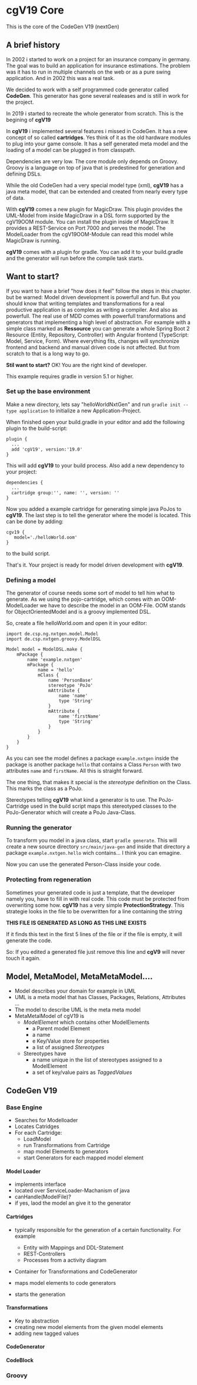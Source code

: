# cgV19 Core
This is the core of the CodeGen V19 (nextGen)

## A brief history
In 2002 i started to work on a project for an insurance company in germany. The goal was to build 
an application for insurance estimations. The problem was it has to run in multiple channels
on the web or as a pure swing application. And in 2002 this was a real task.

We decided to work with a self programmed code generator called __CodeGen__. This generator
has gone several realeases and is still in work for the project.

In 2019 i started to recreate the whole generator from scratch. This is the
begining of __cgV19__

In __cgV19__ i implemented several features i missed in CodeGen. It has a new
concept of so called __cartridges__. Yes think of it as the old hardware
modules to plug into your game console. It has a self generated
meta model and the loading of a model can be plugged in from 
classpath.

Dependencies are very low. The core module only depends on Groovy.
Groovy is a language on top of java that is predestined for generation
and defining DSLs. 

While the old CodeGen had a very special model type (xml), __cgV19__ 
has a java meta model, that can be extended and created from nearly
every type of data.

With __cgV19__ comes a new plugin for MagicDraw. This plugin provides
the UML-Model from inside MagicDraw in a DSL form supported by the cgV19OOM
module. You can install the plugin inside of MagicDraw. It provides a REST-Service
on Port 7000 and serves the model. The ModelLoader from the cgV19OOM-Module
can read this model while MagicDraw is running.

__cgV19__ comes with a plugin for gradle. You can add it to your build.gradle and
the generator will run before the compile task starts. 

## Want to start?
If you want to have a brief "how does it feel" follow the steps in this chapter. but
be warned: Model driven development is powerfull and fun. But you should know that 
writing templates and transformations for a real productive application is as
complex as writing a compiler. And also as powerfull. The real use of MDD comes
with powerfull transformations and generators that implementing a high level of 
abstraction. For example with a simple class marked as __Ressource__ you can
generate a whole Spring Boot 2 Resource (Entity, Repository, Controller) with
Angular frontend (TypeScript: Model, Service, Form). Where everything fits,
changes will synchronize frontend and backend and manual driven code is not 
affected. But from scratch to that is a long way to go.

__Stil want to start?__ OK! You are the right kind of developer. 

This example requires gradle in version 5.1 or higher.

### Set up the base environment
Make a new directory, lets say "helloWorldNxtGen" and run
 `gradle init --type application` to initialize a new Application-Project.

When finished open your build.gradle in your editor and add the following
plugin to the build-script:

```
plugin {
  ...
  add 'cgV19', version:'19.0'
}
```

This will add __cgV19__ to your build process. Also add a new dependency to your
project:

```
dependencies {
  ...
  cartridge group:'', name: '', version: ''
}
```
Now you added a example cartridge for generating simple java PoJos to __cgV19__.
The last step is to tell the generator where the model is located. This can be 
done by adding:
``` 
cgv19 {
   model='./helloWorld.oom'
}
```
to the build script.

That's it. Your project is ready for model driven development with __cgV19__.

### Defining a model

The generator of course needs some sort of model to tell him what to generate. As 
we using the pojo-cartridge, which comes with an OOM-ModelLoader we have to
describe the model in an OOM-File. OOM stands for ObjectOrientedModel and is 
a groovy implemented DSL.

So, create a file helloWorld.oom and open it in your editor:
```
import de.csp.ng.nxtgen.model.Model
import de.csp.nxtgen.groovy.ModelDSL

Model model = ModelDSL.make {
    mPackage {
        name 'example.nxtgen'
        mPackage {
            name = 'hello'
            mClass {
                name 'PersonBase'
                stereotype 'PoJo'
                mAttribute {
                    name 'name'
                    type 'String'
                }
                mAttribute {
                    name 'firstName'
                    type 'String'
                }
            }
        }
    }
}
```
As you can see the model defines a package `example.nxtgen` inside
the package is another package `hello` that contains a Class 
`Person` with two attributes `name` and `firstName`. All this
is straight forward.

The one thing, that makes it special is the _stereotype_ definition
on the Class. This marks the class as a PoJo.

Stereotypes telling __cgV19__ what kind a generator is to use. The
PoJo-Cartridge used in the build script maps this stereotyped classes
to the PoJo-Generator which will create a PoJo Java-Class.

### Running the generator
To transform you model in a java class,  start `gradle generate`. This
will create a new source directory `src/main/java-gen` and inside
that directory a package `example.nxtgen.hello` wich contains...
I think you can emagine.

Now you can use the generated Person-Class inside your code.

### Protecting from regeneration
Sometimes your generated code is just a template, that the developer
namely you, have to fill in with real code. This code must be protected
from overwriting some how. 
__cgV19__ has a very simple __ProtectionStrategy__. This strategie
looks in the file to be overwritten for a line containing the 
string

 __THIS FILE IS GENERATED AS LONG AS THIS LINE EXISTS__
  
If it finds this text in the first 5 lines of the file or if
the file is empty, it will generate the code.

So: If you edited a generated file just remove this line and __cgV9__ 
will never touch it again.

## Model, MetaModel, MetaMetaModel....
* Model describes your domain for example in UML
* UML is a meta model that has Classes, Packages, Relations, Attributes ...
* The model to describe UML is the meta meta model
* MetaMetalModel of cgV19 is
    * _ModelElement_ which contains other ModelElements
        * a Parent model Element
        * a name
        * e Key/Value store for properties
        * a list of assigned _Stereotypes_
    * Stereotypes have
        * a name unique in the list of stereotypes assigned to a 
          ModelElement
        * a set of key/value pairs as _TaggedValues_
                 
## CodeGen V19

### Base Engine

* Searches for Modelloader
* Locates Catridges
* For each Cartridge: 
    * LoadModel
    * run Transformations from Cartridge
    * map model Elements to generators
    * start Generators for each mapped model element

#### Model Loader
* implements interface
* located over ServiceLoader-Machanism of java
* canHandle(ModelFile)? 
* if yes, laod the model an give it to the generator

#### Cartridges

* typically responsible for the generation of a certain functionality. For example
    * Entity with Mappings and DDL-Statement
    * REST-Controllers 
    * Processes from a activity diagram
    
* Container for Transformations and CodeGenerator
* maps model elements to code generators
* starts the generation

#### Transformations

* Key to abstraction
* creating new model elements from the given model elements
* adding new tagged values

#### CodeGenerator

#### CodeBlock

### Groovy
